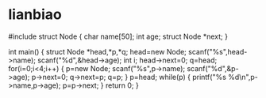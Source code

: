# lianbiao
#include<iostream>
struct Node
{
  char name[50];
  int age;
  struct Node *next;
 }
 
int main()
{
  struct Node *head,*p,*q;
  head=new Node;
  scanf("%s",head->name);
  scanf("%d",&head->age);
  int i;
  head->next=0;
  q=head;
  for(i=0;i<4;i++)
  {
    p=new Node;
    scanf("%s",p->name);
    scanf("%d",&p->age);
    p->next=0;
    q->next=p;
    q=p;
   }
   p=head;
   while(p)
   {
    printf("%s %d\n",p->name,p->age);
    p=p->next;
   }
    return 0;
  }
